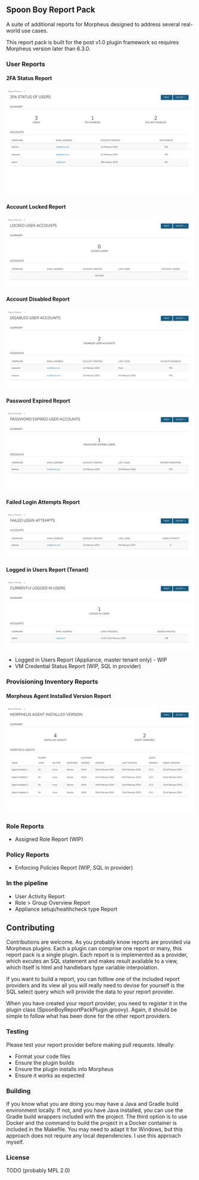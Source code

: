 ## Spoon Boy Report Pack

A suite of additional reports for Morpheus designed to address several real-world use cases.

This report pack is built for the post v1.0 plugin framework so requires Morpheus version later than 6.3.0.

### User Reports

#### 2FA Status Report

![2FAStatusOfUsersReport.png](samples%2F2FAStatusOfUsersReport.png)

#### Account Locked Report

![accountLockedReport.png](samples%2FaccountLockedReport.png)

#### Account Disabled Report

![disabledUserAccountsReport.png](samples%2FdisabledUserAccountsReport.png)

#### Password Expired Report

![passwordExpiredReport.png](samples%2FpasswordExpiredReport.png)

#### Failed Login Attempts Report

![failedLoginAttemptsReport.png](samples%2FfailedLoginAttemptsReport.png)

#### Logged in Users Report (Tenant)

![currentlyLoggedInUsersReportTenant.png](samples%2FcurrentlyLoggedInUsersReportTenant.png)

- Logged in Users Report (Appliance, master tenant only) - WIP
- VM Credential Status Report (WIP, SQL in provider)

### Provisioning Inventory Reports

#### Morpheus Agent Installed Version Report

![morpheusAgentInstalledVersionReport.png](samples%2FmorpheusAgentInstalledVersionReport.png)

### Role Reports

- Assigned Role Report (WIP)

### Policy Reports

- Enforcing Policies Report (WIP, SQL in provider)

### In the pipeline

- User Activity Report
- Role > Group Overview Report
- Appliance setup/healthcheck type Report

## Contributing

Contributions are welcome. As you probably know reports are provided via Morpheus plugins.
Each a plugin can comprise one report or many, this report pack is a single plugin. 
Each report is is implemented as a provider, which excutes an SQL statement and 
makes result available to a view, which itself is html and handlebars type variable interpolation.

If you want to build a report, you can folllow one of the included report providers and its view
all you will really need to devise for yourself is the SQL select query which will provide the data 
to your report provider.

When you have created your report provider, you need to register it in the plugin class (SpoonBoyReportPackPlugin.groovy).
Again, it should be simple to follow what has been done for the other report providers.

### Testing

Please test your report provider before making pull requests. Ideally:
- Format your code files
- Ensure the plugin builds
- Ensure the plugin installs into Morpheus
- Ensure it works as expected

### Building

If you know what you are doing you may have a Java and Gradle build environment locally. 
If not, and you have Java installed, you can use the Gradle build wrappers included with the project.
The third option is to use Docker and the command to build the project in a Docker container is included in the Makefile.
You may need to adapt it for Windows, but this approach does not require any local dependencies. I use this approach myself.

### License

TODO (probably MPL 2.0)

